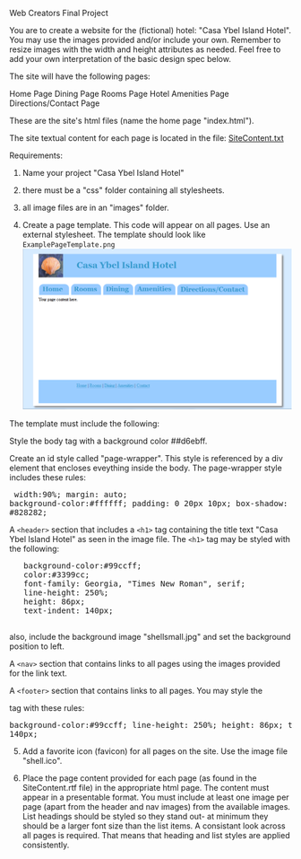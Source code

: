 Web Creators Final Project

You are to create a website for the (fictional) hotel: "Casa Ybel Island Hotel".
You may use the images provided and/or include your own. Remember to resize images 
with the width and height attributes as needed.
Feel free to add your own interpretation of the basic design spec below.

The site will have the following pages:

Home Page 
Dining Page
Rooms Page
Hotel Amenities Page
Directions/Contact Page

These are the site's html files (name the home page "index.html").

The site textual content for each page is located in the file: [SiteContent.txt](SiteContent.txt) 

Requirements:

1) Name your project "Casa Ybel Island Hotel"

2) there must be a "css" folder containing all stylesheets.

3) all image files are in an "images" folder.

4) Create a page template. This code will appear on all pages. Use an external stylesheet.
   The template should look like `ExamplePageTemplate.png`
![Example Page Template](images/ExamplePageTemplate.png)

  The template must include the following:

  Style the body tag with a background color ##d6ebff.

  Create an id style called "page-wrapper". This style is referenced by a div element that encloses eveything inside the body.
  The page-wrapper style includes these rules:
    <pre>
   width:90%;
   margin: auto;
   background-color:#ffffff;
   padding: 0 20px 10px;
   box-shadow: 5px 5px 5px #828282;
    </pre>

  A `<header>` section that includes a `<h1>` tag containing the title text "Casa Ybel Island Hotel" as seen in the image file.
  The `<h1>` tag may be styled with the following:
   <pre>
   background-color:#99ccff;
   color:#3399cc;
   font-family: Georgia, "Times New Roman", serif;
   line-height: 250%; 
   height: 86px; 
   text-indent: 140px;
    </pre>

   also, include the background image "shellsmall.jpg" and set the background position to left.


  A `<nav>` section that contains links to all pages using the images provided for the link text.


  A `<footer>` section that contains links to all pages. You may style the <footer> tag with these rules:
    <pre>
     background-color:#99ccff;
	 line-height: 250%; 
	 height: 86px; 
	 text-indent: 140px;
    </pre>




5) Add a favorite icon (favicon) for all pages on the site. Use the image file "shell.ico".

6) Place the page content provided for each page (as found in the SiteContent.rtf file) in the appropriate html page. 
   The content must appear in a presentable format.
   You must include at least one image per page (apart from the header and nav images) from the available images. 
   List headings should be styled so they stand out- at minimum they should be a larger font size than the list items. 
   A consistant look across all pages is required. That means that heading and list styles are applied consistently.
   







